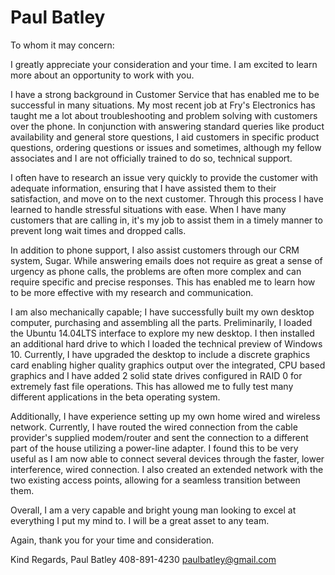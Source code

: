 # Paul Batley
To whom it may concern:

I greatly appreciate your consideration and your time. I am excited to learn more about an opportunity to work with you.

I have a strong background in Customer Service that has enabled me to be successful in many situations. My most recent job at Fry's Electronics has taught me a lot about troubleshooting and problem solving with customers over the phone. In conjunction with answering standard queries like product availability and general store questions, I aid customers in specific product questions, ordering questions or issues and sometimes, although my fellow associates and I are not officially trained to do so, technical support. 

I often have to research an issue very quickly to provide the customer with adequate information, ensuring that I have assisted them to their satisfaction, and move on to the next customer. Through this process I have learned to handle stressful situations with ease. When I have many customers that are calling in, it's my job to assist them in a timely manner to prevent long wait times and dropped calls. 

In addition to phone support, I also assist customers through our CRM system, Sugar. While answering emails does not require as great a sense of urgency as phone calls, the problems are often more complex and can require specific and precise responses. This has enabled me to learn how to be more effective with my research and communication.

I am also mechanically capable; I have successfully built my own desktop computer, purchasing and assembling all the parts. Preliminarily, I loaded the Ubuntu 14.04LTS interface to explore my new desktop. I then installed an additional hard drive to which I loaded the technical preview of Windows 10. Currently, I have upgraded the desktop to include a discrete graphics card enabling higher quality graphics output over the integrated, CPU based graphics and I have added 2 solid state drives configured in RAID 0 for extremely fast file operations. This has allowed me to fully test many different applications in the beta operating system. 

Additionally, I have experience setting up my own home wired and wireless network. Currently, I have routed the wired connection from the cable provider's supplied modem/router and sent the connection to a different part of the house utilizing a power-line adapter. I found this to be very useful as I am now able to connect several devices through the faster, lower interference, wired connection. I also created an extended network with the two existing access points, allowing for a seamless transition between them. 

Overall, I am a very capable and bright young man looking to excel at everything I put my mind to. I will be a great asset to any team. 

Again, thank you for your time and consideration. 

Kind Regards,
Paul Batley
408-891-4230
paulbatley@gmail.com
